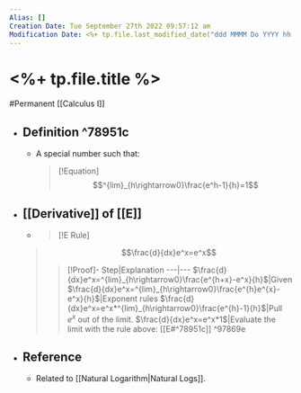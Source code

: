 ```yaml
---
Alias: []
Creation Date: Tue September 27th 2022 09:57:12 am 
Modification Date: <%+ tp.file.last_modified_date("ddd MMMM Do YYYY hh:mm:ss a") %>
---
```

# <%+ tp.file.title %>
#Permanent [[Calculus I]]

- ## Definition ^78951c
	- A special number such that:
	  > [!Equation]
	  > $$^{lim}_{h\rightarrow0}\frac{e^h-1}{h}=1$$
- ## [[Derivative]] of [[E]]
	- > [!E Rule]
	> $$\frac{d}{dx}e^x=e^x$$
	> > [!Proof]-
	> > Step|Explanation
	> > ---|---
	> > $\frac{d}{dx}e^x=^{lim}_{h\rightarrow0}\frac{e^{h+x}-e^x}{h}$|Given
	> > $\frac{d}{dx}e^x=^{lim}_{h\rightarrow0}\frac{e^{h}e^{x}-e^x}{h}$|Exponent rules
	> > $\frac{d}{dx}e^x=e^x*^{lim}_{h\rightarrow0}\frac{e^{h}-1}{h}$|Pull $e^x$ out of the limit.
	> > $\frac{d}{dx}e^x=e^x*1$|Evaluate the limit with the rule above: [[E#^78951c]] ^97869e
- ## Reference
	- Related to [[Natural Logarithm|Natural Logs]].